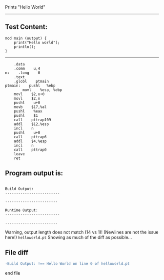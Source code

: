Prints "Hello World"

-------------------------


Test Content: 
-------------------------
```
mod main (output) {  
    print("Hello world"); 
    println();
}
```
------------------------

```
    .data    
    .comm    u,4
n:    .long    0
    .text    
    .globl    ptmain
ptmain:    pushl   %ebp
        movl    %esp, %ebp    
    movl    $2,u+0
    movl    $2,n
    pushl    u+0
    movb    $17,%al
    pushl    %eax
    pushl    $1
    call    pttrap109
    addl    $12,%esp
    incl    n
    pushl    u+0
    call    pttrap6
    addl    $4,%esp
    incl    n
    call    pttrap0
    leave    
    ret    
```
Program output is: 
-------------------------
```

Build Output: 
-------------------------
```

```
------------------------

Runtime Output: 
-------------------------
```
 

```
------------------------

```


Warning, output length does not match (14 vs 1)!  (Newlines are not the issue here!) `helloworld.pt`
Showing as much of the diff as possible...

File diff
-------------------------
```diff
-Build Output: !== Hello World on line 0 of helloworld.pt

```
end file
